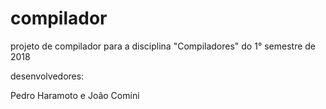 # compilador
projeto de compilador para a disciplina "Compiladores" do 1° semestre de 2018

desenvolvedores:

Pedro Haramoto e João Comini
